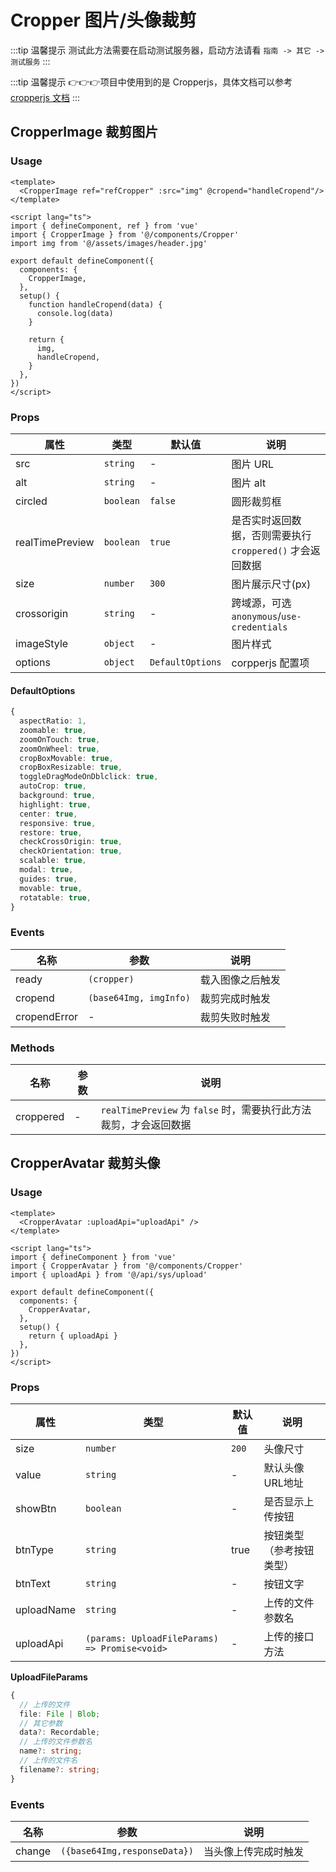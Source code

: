 # Cropper 图片/头像裁剪


:::tip 温馨提示
测试此方法需要在启动测试服务器，启动方法请看 ` 指南 -> 其它 -> 测试服务 `
:::

:::tip 温馨提示
👉👉👉项目中使用到的是 Cropperjs，具体文档可以参考[cropperjs 文档](https://github.com/fengyuanchen/cropperjs/blob/main/README.md#options)
:::

## CropperImage 裁剪图片

### Usage

```vue
<template>
  <CropperImage ref="refCropper" :src="img" @cropend="handleCropend"/>
</template>

<script lang="ts">
import { defineComponent, ref } from 'vue'
import { CropperImage } from '@/components/Cropper'
import img from '@/assets/images/header.jpg'

export default defineComponent({
  components: {
    CropperImage,
  },
  setup() {
    function handleCropend(data) {
      console.log(data)
    }

    return {
      img,
      handleCropend,
    }
  },
})
</script>
```

### Props

| 属性            | 类型      | 默认值           | 说明             |
| --------------- | --------- | ---------------- | ---------------- |
| src             | `string`  | -                | 图片 URL           |
| alt             | `string`  | -                | 图片 alt         |
| circled         | `boolean` | `false`          | 圆形裁剪框       |
| realTimePreview | `boolean` | `true`           | 是否实时返回数据，否则需要执行 `croppered()` 才会返回数据     |
| size           | `number`  | `300`            | 图片展示尺寸(px)             |
| crossorigin     | `string`  | -                | 跨域源，可选`anonymous`/`use-credentials`      |
| imageStyle      | `object`  | -               | 图片样式         |
| options         | `object`  | `DefaultOptions` | corpperjs 配置项 |

#### DefaultOptions

```ts
{
  aspectRatio: 1,
  zoomable: true,
  zoomOnTouch: true,
  zoomOnWheel: true,
  cropBoxMovable: true,
  cropBoxResizable: true,
  toggleDragModeOnDblclick: true,
  autoCrop: true,
  background: true,
  highlight: true,
  center: true,
  responsive: true,
  restore: true,
  checkCrossOrigin: true,
  checkOrientation: true,
  scalable: true,
  modal: true,
  guides: true,
  movable: true,
  rotatable: true,
}
```


### Events

| 名称      | 参数                             |  说明         |
| --------- | --------------------------------  | ------------ |
| ready    | `(cropper)`                         |  载入图像之后触发  |
| cropend    | `(base64Img, imgInfo)`               | 裁剪完成时触发   |
| cropendError    | -              | 裁剪失败时触发   |


### Methods

| 名称      | 参数                     |  说明         |
| --------- | ----------------------- | ------------ |
| croppered    | -                    | `realTimePreview` 为 `false` 时，需要执行此方法裁剪，才会返回数据   |



## CropperAvatar 裁剪头像

### Usage

```vue
<template>
  <CropperAvatar :uploadApi="uploadApi" />
</template>

<script lang="ts">
import { defineComponent } from 'vue'
import { CropperAvatar } from '@/components/Cropper'
import { uploadApi } from '@/api/sys/upload'

export default defineComponent({
  components: {
    CropperAvatar,
  },
  setup() {
    return { uploadApi }
  },
})
</script>
```

### Props

| 属性      | 类型                                  | 默认值  | 说明         |
| --------- | -------------------------------------  | ------- | ------------ |
| size     | `number`                              | `200`   | 头像尺寸       |
| value   | `string` | -       | 默认头像URL地址 |
| showBtn     | `boolean`                        | -       | 是否显示上传按钮 |
| btnType   | `string`                            | true    | 按钮类型（参考按钮类型） |
| btnText   | `string`                       | -       | 按钮文字    |
| uploadName  | `string`                    | -       | 上传的文件参数名 |
| uploadApi | `(params: UploadFileParams) => Promise<void>` | -       | 上传的接口方法 |

**UploadFileParams**

```ts
{
  // 上传的文件
  file: File | Blob;
  // 其它参数
  data?: Recordable;
  // 上传的文件参数名
  name?: string;
  // 上传的文件名
  filename?: string;
}
```


### Events

| 名称      | 参数                                |  说明         |
| --------- | -----------------------------------------  | ------------ |
| change    | `({base64Img,responseData})`               | 当头像上传完成时触发   |
